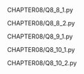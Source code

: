 CHAPTER08/Q8_8_1.py

CHAPTER08/Q8_8_2.py

CHAPTER08/Q8_9_1.py

CHAPTER08/Q8_10_1.py

CHAPTER08/Q8_10_2.py
